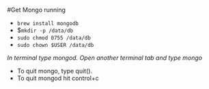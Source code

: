 #Get Mongo running

- `brew install mongodb`
- $`mkdir -p /data/db`
- `sudo chmod 0755 /data/db`
- `sudo chown $USER /data/db`

*In terminal type mongod.*
*Open another terminal tab and type mongo*

- To quit mongo, type quit(). 
- To quit mongod hit control+c

